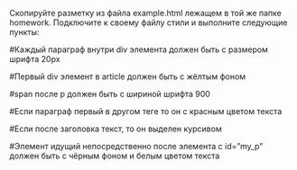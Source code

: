 Скопируйте разметку из файла example.html лежащем в той же папке homework. Подключите к своему файлу стили и выполните следующие пункты:

#Каждый параграф внутри div элемента должен быть с размером шрифта 20px

#Первый div элемент в article должен быть с жёлтым фоном

#span после p должен быть с шириной шрифта 900

#Если параграф первый в другом теге то он с красным цветом текста

#Если после заголовка текст, то он выделен курсивом

#Элемент идущий непосредственно после элемента с id=”my_p” должен быть с чёрным фоном и белым цветом текста 
